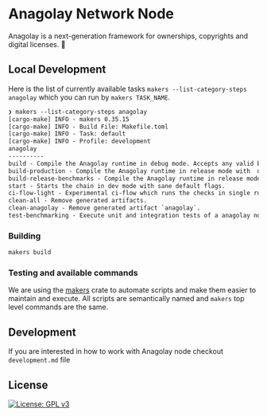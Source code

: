 # Anagolay Network Node

Anagolay is a next-generation framework for ownerships, copyrights and digital licenses. 🚀

## Local Development

Here is the list of currently available tasks `makers --list-category-steps anagolay` which you can run by `makers TASK_NAME`.

```txt
❯ makers --list-category-steps anagolay
[cargo-make] INFO - makers 0.35.15
[cargo-make] INFO - Build File: Makefile.toml
[cargo-make] INFO - Task: default
[cargo-make] INFO - Profile: development
anagolay
----------
build - Compile the Anagolay runtime in debug mode. Accepts any valid build arguments.
build-production - Compile the Anagolay runtime in release mode with  option and custom profile `production`. Accepts any valid build arguments.
build-release-benchmarks - Compile the Anagolay runtime in release mode with feature flag for benchmarks.
start - Starts the chain in dev mode with sane default flags.
ci-flow-light - Experimental ci-flow which runs the checks in single run instead many.
clean-all - Remove generated artifacts.
clean-anagolay - Remove generated artifact `anagolay`.
test-benchmarking - Execute unit and integration tests of a anagolay node with flags enabled for testing benchmarks.
```

### Building

```sh
makers build
```

### Testing and available commands

We are using the [makers](https://github.com/sagiegurari/cargo-make) crate to automate scripts and make them easier to maintain and execute. All scripts are semantically named and `makers` top level commands are the same.

## Development

If you are interested in how to work with Anagolay node checkout `development.md` file

## License

[![License: GPL v3](https://img.shields.io/badge/License-GPLv3-blue.svg)](https://www.gnu.org/licenses/gpl-3.0)
